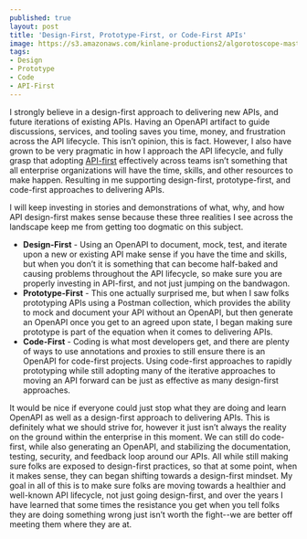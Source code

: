 ```yaml
---
published: true
layout: post
title: 'Design-First, Prototype-First, or Code-First APIs'
image: https://s3.amazonaws.com/kinlane-productions2/algorotoscope-master/docks-docks-light-dali.jpg
tags:
- Design
- Prototype
- Code
- API-First
---
```

I strongly believe in a design-first approach to delivering new APIs, and future iterations of existing APIs. Having an OpenAPI artifact to guide discussions, services, and tooling saves you time, money, and frustration across the API lifecycle. This isn’t opinion, this is fact. However, I also have grown to be very pragmatic in how I approach the API lifecycle, and fully grasp that adopting [API-first](https://www.postman.com/api-first/) effectively across teams isn’t something that all enterprise organizations will have the time, skills, and other resources to make happen. Resulting in me supporting design-first, prototype-first, and code-first approaches to delivering APIs.

I will keep investing in stories and demonstrations of what, why, and how API design-first makes sense because these three realities I see across the landscape keep me from getting too dogmatic on this subject.

- **Design-First** - Using an OpenAPI to document, mock, test, and iterate upon a new or existing API make sense if you have the time and skills, but when you don’t it is something that can become half-baked and causing problems throughout the API lifecycle, so make sure you are properly investing in API-first, and not just jumping on the bandwagon.
- **Prototype-First** - This one actually surprised me, but when I saw folks prototyping APIs using a Postman collection, which provides the ability to mock and document your API without an OpenAPI, but then generate an OpenAPI once you get to an agreed upon state, I began making sure prototype is part of the equation when it comes to delivering APIs.
- **Code-First** - Coding is what most developers get, and there are plenty of ways to use annotations and proxies to still ensure there is an OpenAPI for code-first projects. Using code-first approaches to rapidly prototyping while still adopting many of the iterative approaches to moving an API forward can be just as effective as many design-first approaches.

It would be nice if everyone could just stop what they are doing and learn OpenAPI as well as a design-first approach to delivering APIs. This is definitely what we should strive for, however it just isn’t always the reality on the ground within the enterprise in this moment. We can still do code-first, while also generating an OpenAPI, and stabilizing the documentation, testing, security, and feedback loop around our APIs. All while still making sure folks are exposed to design-first practices, so that at some point, when it makes sense, they can began shifting towards a design-first mindset. My goal in all of this is to make sure folks are moving towards a healthier and well-known API lifecycle, not just going design-first, and over the years I have learned that some times the resistance you get when you tell folks they are doing something wrong just isn’t worth the fight--we are better off meeting them where they are at.